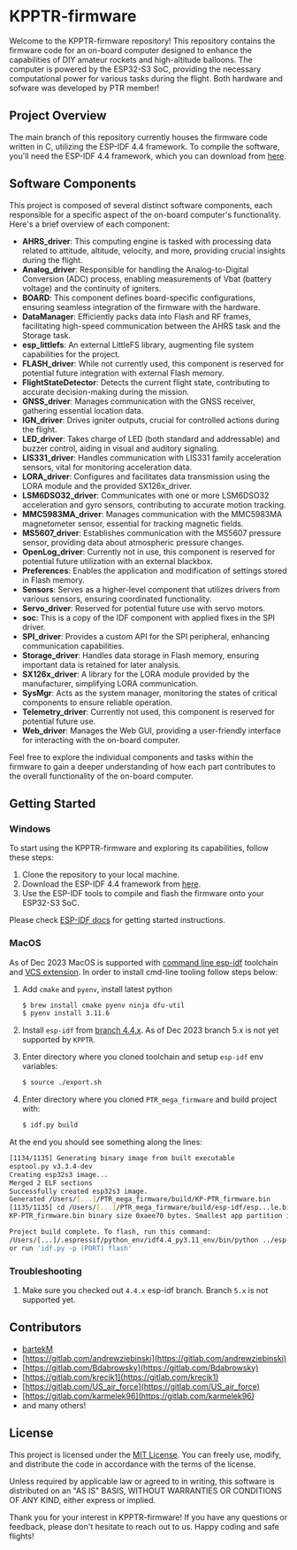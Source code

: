 # KPPTR-firmware

Welcome to the KPPTR-firmware repository! This repository contains the firmware code for an on-board computer designed to enhance the capabilities of DIY amateur rockets and high-altitude balloons. The computer is powered by the ESP32-S3 SoC, providing the necessary computational power for various tasks during the flight. Both hardware and sofware was developed by PTR member!

## Project Overview

The main branch of this repository currently houses the firmware code written in C, utilizing the ESP-IDF 4.4 framework. To compile the software, you'll need the ESP-IDF 4.4 framework, which you can download from [here](https://dl.espressif.com/dl/esp-idf/?idf=4.4).

## Software Components

This project is composed of several distinct software components, each responsible for a specific aspect of the on-board computer's functionality. Here's a brief overview of each component:

- **AHRS_driver**: This computing engine is tasked with processing data related to attitude, altitude, velocity, and more, providing crucial insights during the flight.
- **Analog_driver**: Responsible for handling the Analog-to-Digital Conversion (ADC) process, enabling measurements of Vbat (battery voltage) and the continuity of igniters.
- **BOARD**: This component defines board-specific configurations, ensuring seamless integration of the firmware with the hardware.
- **DataManager**: Efficiently packs data into Flash and RF frames, facilitating high-speed communication between the AHRS task and the Storage task.
- **esp_littlefs**: An external LittleFS library, augmenting file system capabilities for the project.
- **FLASH_driver**: While not currently used, this component is reserved for potential future integration with external Flash memory.
- **FlightStateDetector**: Detects the current flight state, contributing to accurate decision-making during the mission.
- **GNSS_driver**: Manages communication with the GNSS receiver, gathering essential location data.
- **IGN_driver**: Drives igniter outputs, crucial for controlled actions during the flight.
- **LED_driver**: Takes charge of LED (both standard and addressable) and buzzer control, aiding in visual and auditory signaling.
- **LIS331_driver**: Handles communication with LIS331 family acceleration sensors, vital for monitoring acceleration data.
- **LORA_driver**: Configures and facilitates data transmission using the LORA module and the provided SX126x_driver.
- **LSM6DSO32_driver**: Communicates with one or more LSM6DSO32 acceleration and gyro sensors, contributing to accurate motion tracking.
- **MMC5983MA_driver**: Manages communication with the MMC5983MA magnetometer sensor, essential for tracking magnetic fields.
- **MS5607_driver**: Establishes communication with the MS5607 pressure sensor, providing data about atmospheric pressure changes.
- **OpenLog_driver**: Currently not in use, this component is reserved for potential future utilization with an external blackbox.
- **Preferences**: Enables the application and modification of settings stored in Flash memory.
- **Sensors**: Serves as a higher-level component that utilizes drivers from various sensors, ensuring coordinated functionality.
- **Servo_driver**: Reserved for potential future use with servo motors.
- **soc**: This is a copy of the IDF component with applied fixes in the SPI driver.
- **SPI_driver**: Provides a custom API for the SPI peripheral, enhancing communication capabilities.
- **Storage_driver**: Handles data storage in Flash memory, ensuring important data is retained for later analysis.
- **SX126x_driver**: A library for the LORA module provided by the manufacturer, simplifying LORA communication.
- **SysMgr**: Acts as the system manager, monitoring the states of critical components to ensure reliable operation.
- **Telemetry_driver**: Currently not used, this component is reserved for potential future use.
- **Web_driver**: Manages the Web GUI, providing a user-friendly interface for interacting with the on-board computer.

Feel free to explore the individual components and tasks within the firmware to gain a deeper understanding of how each part contributes to the overall functionality of the on-board computer.

## Getting Started

### Windows
To start using the KPPTR-firmware and exploring its capabilities, follow these steps:

1. Clone the repository to your local machine.
2. Download the ESP-IDF 4.4 framework from [here](https://dl.espressif.com/dl/esp-idf/?idf=4.4).
3. Use the ESP-IDF tools to compile and flash the firmware onto your ESP32-S3 SoC.

Please check [ESP-IDF docs](https://docs.espressif.com/projects/esp-idf/en/latest/get-started/index.html) for getting started instructions.

### MacOS
As of Dec 2023 MacOS is supported with [command line esp-idf](https://docs.espressif.com/projects/esp-idf/en/v4.4.6/esp32s3/get-started/index.html#id3)
toolchain and [VCS extension](https://github.com/espressif/vscode-esp-idf-extension). In order to install cmd-line tooling follow steps below:
1. Add `cmake` and `pyenv`, install latest python

   ```bash
   $ brew install cmake pyenv ninja dfu-util
   $ pyenv install 3.11.6
   ```

2. Install `esp-idf` from [branch 4.4.x](https://espressif-docs.readthedocs-hosted.com/projects/esp-idf/en/stable/get-started/index.html#linux-and-macos). 
   As of Dec 2023 branch 5.x is not yet supported by `KPPTR`.
3. Enter directory where you cloned toolchain and setup `esp-idf` env variables:
   ```bash
   $ source ./export.sh
   ```
4. Enter directory where you cloned `PTR_mega_firmware` and build project with:
   ```bash
   $ idf.py build
   ```
At the end you should see something along the lines:
```bash
[1134/1135] Generating binary image from built executable
esptool.py v3.3.4-dev
Creating esp32s3 image...
Merged 2 ELF sections
Successfully created esp32s3 image.
Generated /Users/[...]/PTR_mega_firmware/build/KP-PTR_firmware.bin
[1135/1135] cd /Users/[...]/PTR_mega_firmware/build/esp-idf/esp...le.bin /Users/[...]/PTR_mega_firmware/build/KP-PTR_firmware.bin
KP-PTR_firmware.bin binary size 0xaee70 bytes. Smallest app partition is 0x180000 bytes. 0xd1190 bytes (54%) free.

Project build complete. To flash, run this command:
/Users/[...]/.espressif/python_env/idf4.4_py3.11_env/bin/python ../esp-idf/components/esptool_py/esptool/esptool.py -p (PORT) -b 460800 --before default_reset --after hard_reset --chip esp32s3  write_flash --flash_mode dout --flash_size detect --flash_freq 80m 0x0 build/bootloader/bootloader.bin 0x8000 build/partition_table/partition-table.bin 0x10000 build/KP-PTR_firmware.bin 0x190000 build/www.bin
or run 'idf.py -p (PORT) flash'
```

### Troubleshooting
1. Make sure you checked out `4.4.x` esp-idf branch. Branch `5.x` is not supported yet.  
## Contributors

- [bartekM](https://gitlab.com/space.tech)
- [https://gitlab.com/andrewziebinski](https://gitlab.com/andrewziebinski)
- [https://gitlab.com/Bdabrowsky](https://gitlab.com/Bdabrowsky)
- [https://gitlab.com/krecik1](https://gitlab.com/krecik1)
- [https://gitlab.com/US_air_force](https://gitlab.com/US_air_force)
- [https://gitlab.com/karmelek96](https://gitlab.com/karmelek96)
- and many others!

## License

This project is licensed under the [MIT License](LICENSE). You can freely use, modify, and distribute the code in accordance with the terms of the license.

Unless required by applicable law or agreed to in writing, this
software is distributed on an "AS IS" BASIS, WITHOUT WARRANTIES OR
CONDITIONS OF ANY KIND, either express or implied.

Thank you for your interest in KPPTR-firmware! If you have any questions or feedback, please don't hesitate to reach out to us. Happy coding and safe flights!
